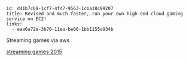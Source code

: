 ```
id: d41b7c69-1cf7-4fd7-9563-1cba18c99207
title: Revised and much faster, run your own high-end cloud gaming service on EC2!
links:
  - eaa6a72a-3b70-11ea-be06-1bb1155a934b
```

Streaming games via aws

[streaming games 2015](https://lg.io/2015/07/05/revised-and-much-faster-run-your-own-highend-cloud-gaming-service-on-ec2.html)
